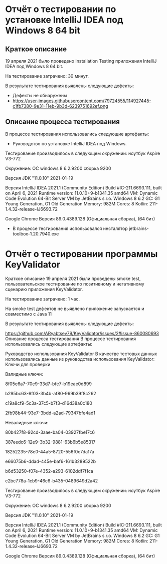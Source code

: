 # Отчёт о тестировании по установке IntelliJ IDEA под Windows 8 64 bit

## Краткое описание

19 апреля 2021 было проведено Installation Testing  приложения IntelliJ IDEA под Windows 8 64 bit.

На тестирование затрачено: 30 минут.

В результате тестирования выявлены следующие дефекты:
* Дефекты не обнаружены
* https://user-images.githubusercontent.com/79724555/114927445-c1fb7380-9e31-11eb-9b3d-6239751692ef.png

## Описание процесса тестирования

В процессе тестирования использовались следующие артефакты:
* Руководство по установке IntelliJ IDEA под Windows.


Тестирование производилось в следующем окружении:
ноутбук Aspire V3-772

Окружение: ОС windows 8 6.2.9200 сборка 9200

Версия JDK "11.0.10" 2021-01-19

Версия IntelliJ IDEA 2021.1 (Community Edition)
Build #IC-211.6693.111, built on April 6, 2021
Runtime version: 11.0.10+9-b1341.35 amd64
VM: Dynamic Code Evolution 64-Bit Server VM by JetBrains s.r.o.
Windows 8 6.2
GC: G1 Young Generation, G1 Old Generation
Memory: 982M
Cores: 8
Kotlin: 211-1.4.32-release-IJ6693.72

Google Chrome Версия 89.0.4389.128 (Официальная сборка), (64 бит)
* В процессе тестирования использовался инсталятор
jetbrains-toolbox-1.20.7940.exe

# Отчёт о тестировании программы KeyValidator
Краткое описание
19 апреля 2021 были проведены smoke test, пользовательское тестирование по позитивному и негативному сценарию приложения KeyValidator.

На тестирование затрачено: 1 час.

На smoke test дефектов не выявлено приложение запускается и совместимо с Java 11

В результате тестирования выявлены следующие дефекты:

https://github.com/ARyabtsev79/KeyValidator/issues/2#issue-860080693
Описание процесса тестирования
В процессе тестирования использовались следующие артефакты:

Руководство использования KeyValidator
В качестве тестовых данных использовались данные из руководства использования KeyValidator: Ключи для проверки

Валидные ключи:

8f05e6a7-70e9-33d7-bfe7-b19eae0d899

b295bc63-9f03-3b4b-af80-969b39f8c262

c19a8cf9-5c3a-37c5-b7f3-d16d38a0c180

2fb98b44-93e7-3bdd-a2ad-79347bfe4ad1


Невалидные ключи:

80b427f8-92cd-3aae-ba04-03927fbe17c6

387eedc6-12e9-3b32-9881-63b6b5e85317

18252235-78e0-44a5-8720-556f0c7da17a

e66075b6-ddad-445e-baf6-161b3289522b

b6d53250-f07e-4352-a293-6102ddf7f1ca

c2bc778a-1cb9-46c6-b435-0489649d2a42

Тестирование производилось в следующем окружении:
ноутбук Aspire V3-772

Окружение: ОС windows 8 6.2.9200 сборка 9200

Версия JDK "11.0.10" 2021-01-19

Версия IntelliJ IDEA 2021.1 (Community Edition)
Build #IC-211.6693.111, built on April 6, 2021
Runtime version: 11.0.10+9-b1341.35 amd64
VM: Dynamic Code Evolution 64-Bit Server VM by JetBrains s.r.o.
Windows 8 6.2
GC: G1 Young Generation, G1 Old Generation
Memory: 982M
Cores: 8
Kotlin: 211-1.4.32-release-IJ6693.72

Google Chrome Версия 89.0.4389.128 (Официальная сборка), (64 бит)
